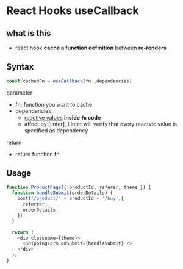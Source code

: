 # React Hooks useCallback

## what is this

- react hook **cache a function definition** between **re-renders**

## Syntax

```js
const cachedFn = useCallback(fn ,dependencies)
```

parameter

- fn: function you want to cache
- dependencies
  - [reactive values](react-glossary.md#reactive-value) **inside `fn` code**
  - affect by [linter], Linter will verify that every reactvie value is specified as dependency

return

- return function fn

## Usage

```js
function ProductPage({ productId, referer, theme }) {
  function handleSubmit(orderDetails) {
    post('/product/' + productId + '/buy',{
      referrer,
      orderDetails
    });
  }

  return (
    <div classname={theme}>
      <ShippingForm onSubmit={handleSubmit} />
    </div>
  );
}
```
